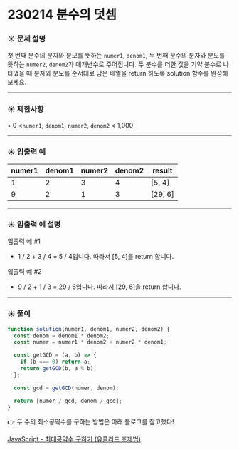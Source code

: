 # 230214 분수의 덧셈

### ☀️ 문제 설명

첫 번째 분수의 분자와 분모를 뜻하는 `numer1`, `denom1`, 두 번째 분수의 분자와 분모를 뜻하는 `numer2`, `denom2`가 매개변수로 주어집니다. 두 분수를 더한 값을 기약 분수로 나타냈을 때 분자와 분모를 순서대로 담은 배열을 return 하도록 solution 함수를 완성해보세요.

---

### ☀️ **제한사항**

• 0 <`numer1`, `denom1`, `numer2`, `denom2` < 1,000

---

### ☀️ **입출력 예**

| numer1 | denom1 | numer2 | denom2 | result |
| --- | --- | --- | --- | --- |
| 1 | 2 | 3 | 4 | [5, 4] |
| 9 | 2 | 1 | 3 | [29, 6] |

---

### ☀️ **입출력 예 설명**

입출력 예 #1

- 1 / 2 + 3 / 4 = 5 / 4입니다. 따라서 [5, 4]를 return 합니다.

입출력 예 #2

- 9 / 2 + 1 / 3 = 29 / 6입니다. 따라서 [29, 6]을 return 합니다.

---

### ☀️ 풀이

```jsx
function solution(numer1, denom1, numer2, denom2) {
  const denom = denom1 * denom2;
  const numer = numer1 * denom2 + numer2 * denom1;

  const getGCD = (a, b) => {
    if (b === 0) return a;
    return getGCD(b, a % b);
  };

  const gcd = getGCD(numer, denom);

  return [numer / gcd, denom / gcd];
}
```

👉 두 수의 최소공약수를 구하는 방법은 아래 블로그를 참고했다!

[JavaScript - 최대공약수 구하기 (유클리드 호제법)](https://devbirdfeet.tistory.com/257)